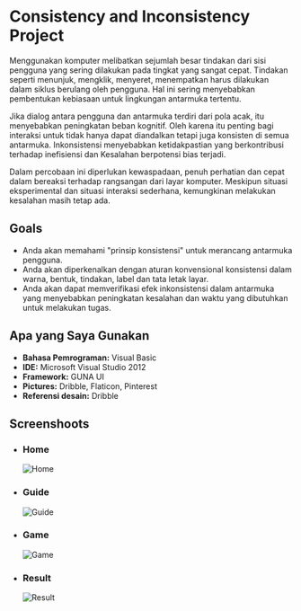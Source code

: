 # Consistency and Inconsistency Project
<p>Menggunakan komputer melibatkan sejumlah besar tindakan dari sisi pengguna yang sering dilakukan pada tingkat yang sangat cepat. Tindakan seperti menunjuk, mengklik, menyeret, menempatkan harus dilakukan dalam siklus berulang oleh pengguna. Hal ini sering menyebabkan pembentukan kebiasaan untuk lingkungan antarmuka tertentu.</p>
<p>Jika dialog antara pengguna dan antarmuka terdiri dari pola acak, itu menyebabkan peningkatan beban kognitif. Oleh karena itu penting bagi interaksi untuk tidak hanya dapat diandalkan tetapi juga konsisten di semua antarmuka. Inkonsistensi menyebabkan ketidakpastian yang berkontribusi terhadap inefisiensi dan Kesalahan berpotensi bias terjadi.</p>
<p>Dalam percobaan ini diperlukan kewaspadaan, penuh perhatian dan cepat dalam bereaksi terhadap rangsangan dari layar komputer. Meskipun situasi eksperimental dan situasi interaksi sederhana, kemungkinan melakukan kesalahan masih tetap ada.</p>
<h2>Goals</h2>
<ul>
  <li>Anda akan memahami "prinsip konsistensi" untuk merancang antarmuka pengguna.</li>
  <li>Anda akan diperkenalkan dengan aturan konvensional konsistensi dalam warna, bentuk, tindakan, label dan tata letak layar.</li>
  <li>Anda akan dapat memverifikasi efek inkonsistensi dalam antarmuka yang menyebabkan peningkatan kesalahan dan waktu yang dibutuhkan untuk melakukan tugas.</li>
</ul>
<h2>Apa yang Saya Gunakan</h2>
<ul>
  <li><b>Bahasa Pemrograman:</b> Visual Basic</li>
  <li><b>IDE:</b> Microsoft Visual Studio 2012</li>
  <li><b>Framework:</b> GUNA UI</li>
  <li><b>Pictures:</b> Dribble, Flaticon, Pinterest</li>
  <li><b>Referensi desain:</b> Dribble</li>

</ul>

<h2>Screenshoots</h2>
<ul>
  <li>
    <h3>Home</h3>
    <img src="https://user-images.githubusercontent.com/84588706/153857534-1751a03f-8422-40bb-b9de-344144d75bf6.jpg" alt="Home">
  </li>
  <li>
    <h3>Guide</h3>
    <img src="https://user-images.githubusercontent.com/84588706/153857613-559b0196-f3db-401a-ba04-e4b993824cc5.jpg" alt="Guide">
  </li>
  <li>
    <h3>Game</h3>
    <img src="https://user-images.githubusercontent.com/84588706/153857718-9a184fd4-e1f7-4b4d-9f06-5779d2847f59.jpg" alt="Game">
  </li>
  <li>
    <h3>Result</h3>
    <img src="https://user-images.githubusercontent.com/84588706/153857788-eebba38b-aee8-4b46-a15a-2bf77cbfeece.jpg" alt="Result">
  </li>
</ul> 
